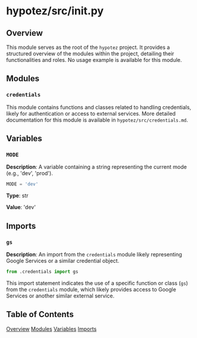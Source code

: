 # hypotez/src/__init__.py

## Overview

This module serves as the root of the `hypotez` project. It provides a structured overview of the modules within the project, detailing their functionalities and roles.  No usage example is available for this module.

## Modules

### `credentials`

This module contains functions and classes related to handling credentials, likely for authentication or access to external services.  More detailed documentation for this module is available in `hypotez/src/credentials.md`.

## Variables

### `MODE`

**Description**: A variable containing a string representing the current mode (e.g., 'dev', 'prod').


```python
MODE = 'dev'
```


**Type**: str

**Value**: 'dev'

## Imports

### `gs`

**Description**: An import from the `credentials` module likely representing Google Services or a similar credential object.

```python
from .credentials import gs
```


This import statement indicates the use of a specific function or class (`gs`) from the `credentials` module, which likely provides access to Google Services or another similar external service.


## Table of Contents

[Overview](#overview)
[Modules](#modules)
[Variables](#variables)
[Imports](#imports)